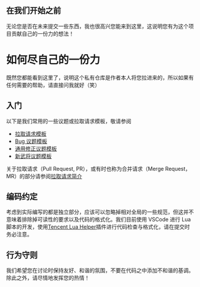 ## 在我们开始之前
无论您是否在未来提交一些东西，我也很高兴您能来到这里，这说明您有为这个项目贡献自己的一份力的想法！

# 如何尽自己的一份力
既然您都能看到这里了，说明这个私有仓库是作者本人将您拉进来的，所以如果有任何需要的帮助，请直接问我就好（笑）

## 入门

以下是我们常用的一些议题或拉取请求模板，敬请参阅

* [拉取请求模板](pull_request_template.md)
* [Bug 议题模板](ISSUE_TEMPLATE/bug_report.md)
* [通用修正议题模板](ISSUE_TEMPLATE/fix_general_request.md)
* [新武将议题模板](ISSUE_TEMPLATE/new_general_request.md)

关于拉取请求（Pull Request, PR），或有时也称为合并请求（Merge Request，MR）的部分请参阅[拉取请求简介](PULL_REQUEST_HELP.md)

## 编码约定
考虑到实际编写的都是独立部分，应该可以忽略掉相对全局的一些规范，但这并不意味着排除掉可读性的要求以及代码的格式化。我们目前使用 VSCode 进行 Lua 脚本的开发，使用[Tencent Lua Helper](https://github.com/Tencent/LuaHelper)插件进行代码检查与格式化，请在提交时务必注意。

## 行为守则
我们希望您在讨论时保持友好、和谐的氛围，不要在代码之中添加不和谐的基调。除此之外，请尽情地发挥您的热情！
